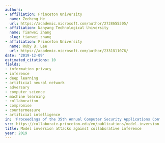 ```yaml
---
authors:
- affiliation: Princeton University
  name: Zecheng He
  url: https://academic.microsoft.com/author/2738655305/
- affiliation: Nanyang Technological University
  name: Tianwei Zhang
  slug: tianwei_zhang
- affiliation: Princeton University
  name: Ruby B. Lee
  url: https://academic.microsoft.com/author/2331811076/
date: '2019-12-09'
estimated_citations: 10
fields:
- information privacy
- inference
- deep learning
- artificial neural network
- adversary
- computer science
- machine learning
- collaboration
- compromise
- countermeasure
- artificial intelligence
in: 'Proceedings of the 35th Annual Computer Security Applications Conference on '
src: https://collaborate.princeton.edu/en/publications/model-inversion-attacks-against-collaborative-inference
title: Model inversion attacks against collaborative inference
year: 2019
---
```

